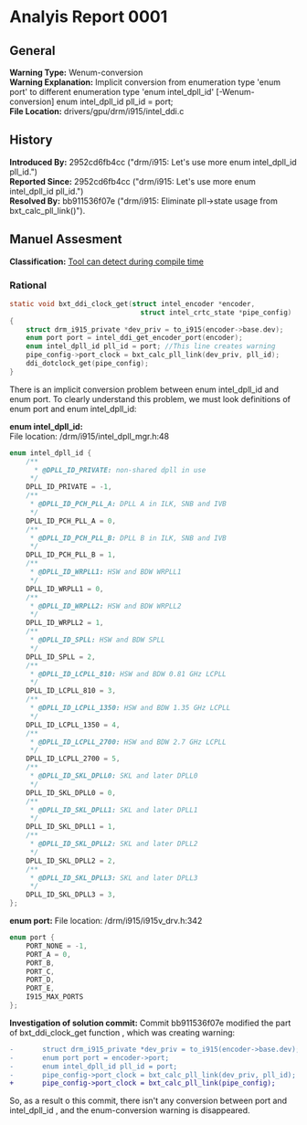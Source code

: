 # Analyis Report 0001 #

## General ##
**Warning Type:** Wenum-conversion  
**Warning Explanation:** Implicit conversion from enumeration type 'enum port' to different enumeration type 'enum intel_dpll_id' [-Wenum-conversion]
enum intel_dpll_id pll_id = port;  
**File Location:** drivers/gpu/drm/i915/intel_ddi.c
## History ##
**Introduced By:** 2952cd6fb4cc ("drm/i915: Let's use more enum intel_dpll_id pll_id.")  
**Reported Since:** 2952cd6fb4cc ("drm/i915: Let's use more enum intel_dpll_id pll_id.")  
**Resolved By:** bb911536f07e ("drm/i915: Eliminate pll->state usage from bxt_calc_pll_link()").
## Manuel Assesment ##
**Classification:** [Tool can detect during compile time](WarningTypeClassifications.md)
### Rational ###
```C
static void bxt_ddi_clock_get(struct intel_encoder *encoder,  
                                struct intel_crtc_state *pipe_config)  
{  
	struct drm_i915_private *dev_priv = to_i915(encoder->base.dev);  
	enum port port = intel_ddi_get_encoder_port(encoder);  
	enum intel_dpll_id pll_id = port; //This line creates warning  
	pipe_config->port_clock = bxt_calc_pll_link(dev_priv, pll_id);   
	ddi_dotclock_get(pipe_config);  
}  
```
There is an implicit conversion problem between enum intel_dpll_id and enum port. To clearly understand this problem, we must look definitions of enum port and enum intel_dpll_id:

**enum intel_dpll_id:**  
File location: /drm/i915/intel_dpll_mgr.h:48
```C
enum intel_dpll_id {  
	/**  
	  * @DPLL_ID_PRIVATE: non-shared dpll in use   
	 */ 
	DPLL_ID_PRIVATE = -1,  
	/**  
	 * @DPLL_ID_PCH_PLL_A: DPLL A in ILK, SNB and IVB  
	 */  
	DPLL_ID_PCH_PLL_A = 0,  
	/**  
	 * @DPLL_ID_PCH_PLL_B: DPLL B in ILK, SNB and IVB  
	 */  
	DPLL_ID_PCH_PLL_B = 1,   
	/**   
	 * @DPLL_ID_WRPLL1: HSW and BDW WRPLL1   
	 */   
	DPLL_ID_WRPLL1 = 0,   
	/**   
	 * @DPLL_ID_WRPLL2: HSW and BDW WRPLL2   
	 */     
	DPLL_ID_WRPLL2 = 1,   
	/**   
	 * @DPLL_ID_SPLL: HSW and BDW SPLL   
	 */   
	DPLL_ID_SPLL = 2,   
	/**  
	 * @DPLL_ID_LCPLL_810: HSW and BDW 0.81 GHz LCPLL  
	 */  
	DPLL_ID_LCPLL_810 = 3,  
	/**    
	 * @DPLL_ID_LCPLL_1350: HSW and BDW 1.35 GHz LCPLL  
	 */  
	DPLL_ID_LCPLL_1350 = 4,  
	/**  
	 * @DPLL_ID_LCPLL_2700: HSW and BDW 2.7 GHz LCPLL  
	 */  
	DPLL_ID_LCPLL_2700 = 5,  
	/**  
	 * @DPLL_ID_SKL_DPLL0: SKL and later DPLL0  
	 */  
	DPLL_ID_SKL_DPLL0 = 0,  
	/**  
	 * @DPLL_ID_SKL_DPLL1: SKL and later DPLL1  
	 */  
	DPLL_ID_SKL_DPLL1 = 1,  
	/**  
	 * @DPLL_ID_SKL_DPLL2: SKL and later DPLL2  
	 */  
	DPLL_ID_SKL_DPLL2 = 2,  
	/**  
	 * @DPLL_ID_SKL_DPLL3: SKL and later DPLL3  
	 */  
	DPLL_ID_SKL_DPLL3 = 3,  
};  
```
**enum port:**
File location: /drm/i915/i915v\_drv.h:342   
```C
enum port {  
	PORT_NONE = -1,  
	PORT_A = 0,  
	PORT_B,  
	PORT_C,  
	PORT_D,  
	PORT_E,  
	I915_MAX_PORTS  
};  
```

**Investigation of solution commit:**
Commit bb911536f07e modified the part of bxt_ddi_clock_get function , which was creating warning:  
```diff
-       struct drm_i915_private *dev_priv = to_i915(encoder->base.dev);  
-       enum port port = encoder->port;  
-       enum intel_dpll_id pll_id = port;  
-       pipe_config->port_clock = bxt_calc_pll_link(dev_priv, pll_id);  
+       pipe_config->port_clock = bxt_calc_pll_link(pipe_config);  
```

So, as a result o this commit, there isn't any conversion between port and intel_dpll_id , and the enum-conversion warning is  disappeared.
